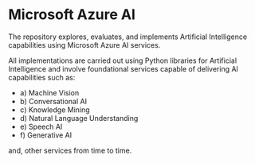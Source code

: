 # Microsoft Azure AI

The repository explores, evaluates, and implements Artificial Intelligence capabilities using Microsoft Azure AI services.

All implementations are carried out using Python libraries for Artificial Intelligence and involve foundational services capable of delivering AI capabilities such as:

* a) Machine Vision
* b) Conversational AI
* c) Knowledge Mining
* d) Natural Language Understanding 
* e) Speech AI
* f) Generative AI

and, other services from time to time.


